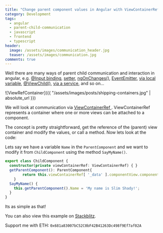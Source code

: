 ```yaml
---
title: "Change parent component values in Angular with ViewContainerRef"
category: Development
tags: 
  - angular
  - parent-child-communication
  - javascript
  - frontend
  - typescript
header:
  image: /assets/images/communication_header.jpg
  teaser: /assets/images/communication.jpg
comments: true
---
```


Well there are many ways of parent child communication and interaction in angular, e.g.  [@Input binding](https://angular.io/api/core/Input ), [setter](https://angular.io/guide/component-interaction#intercept-input-property-changes-with-a-setter), [ngOnChanges()](https://angular.io/guide/component-interaction#intercept-input-property-changes-with-ngonchanges), [EventEmitter](https://angular.io/guide/component-interaction#parent-listens-for-child-event), [ via local variable](https://angular.io/guide/component-interaction#parent-interacts-with-child-via-local-variable), [@ViewChild()](https://angular.io/guide/component-interaction#parent-calls-an-viewchild), [via a service](https://angular.io/guide/component-interaction#parent-and-children-communicate-via-a-service), and so on...

![ViewRefContainer]({{ "/assets/images/posts/shipping-containers.jpg" | absolute_url }})

We will look at communication via [ViewContainerRef ](https://angular.io/api/core/ViewContainerRef). ViewContainerRef represents a container where one or more views can be attached to a component. 

The concept is pretty straightforward, get the reference of the (parent) view container and modify the values, or call a method. Now lets look at the code:

Lets say we have a variable `Name` in the `ParentComponent` and we want to modify it from `ChildComponent` using the method `SayMyName()`.

````ts
export class ChildComponent {
  constructor(private viewContainerRef: ViewContainerRef) { }
  getParentComponent(): ParentComponent{
        return this.viewContainerRef[ '_data' ].componentView.component.viewContainerRef[ '_view' ].component
    }
  SayMyName() {
    this.getParentComponent().Name = 'My name is Slim Shady!';
  }
}
````

Its as simple as that!

You can also view this example on [Stackblitz](https://stackblitz.com/edit/angular-comms-hhbmvs).

Support me with ETH: `0x681a83007bC52C0bF42B41263Dc498f9Ef7af02A` 
